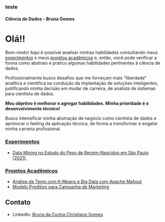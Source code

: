 ### teste ###
#### Ciência de Dados - Bruna Gomes
# Olá!!

Bem-vindo! 
Aqui é possível analisar minhas habilidades consultando meus [experimentos](experimentos/README.md) e meus [projetos acadêmicos](academicos/README.md) e, então, você pode verificar a forma como abstraio e pratico algumas habilidades pertinentes à ciência de dados. 

Profissionalmente busco desafios que me forneçam mais “liberdade” analítica e científica na condução da implantação de soluções inteligentes, justificando minha decisão em mudar de carreira, de analista de sistemas para cientista de dados.

**Meu objetivo é melhorar e agregar habilidades. Minha prioridade é o desenvolvimento técnico!** 

Busco intensificar minha abstração de negócio como cientista de dados e aprimorar o feeling da aplicação técnica, de forma a transformar e engatar minha carreira profissional. 

### [Experimentos](./experimentos/README.md/)
- [Data Mining no Estudo do Peso de Recém-Nascidos em São Paulo (2021).](experimentos/ml-preditivo-rn-peso/README.md)

### [Projetos Acadêmicos](./academicos/README.md/)
- [Análise de Texto com K-Means e Big Data com Apache Mahout](academicos/analise-texto-kmeans-apache-mahout/README.md)
- [Modelo Preditivo para Campanha de Marketing](academicos/modelo-preditivo-cadastro-cupons/README.md)

## Contato

- LinkedIn: [Bruna da Cunha Christiano Gomes](https://www.linkedin.com/in/brunaccgomes/)

